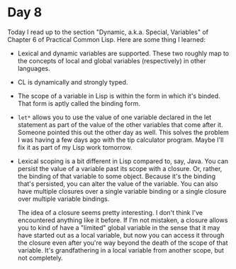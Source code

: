 # Day 8

Today I read up to the section "Dynamic, a.k.a. Special, Variables" of Chapter 6 of Practical Common Lisp. Here are some thing I learned:

- Lexical and dynamic variables are supported. These two roughly map to the concepts of local and global variables (respectively) in other languages.

- CL is dynamically and strongly typed.

- The scope of a variable in Lisp is within the form in which it's binded. That form is aptly called the binding form.

- `let*` allows you to use the value of one variable declared in the let statement as part of the value of the other variables that come after it. Someone pointed this out the other day as well. This solves the problem I was having a few days ago with the tip calculator program. Maybe I'll fix it as part of my Lisp work tomorrow.

- Lexical scoping is a bit different in Lisp compared to, say, Java. You can persist the value of a variable past its scope with a closure. Or, rather, the binding of that variable to some object. Because it's the binding that's persisted, you can alter the value of the variable. You can also have multiple closures over a single variable binding or a single closure over multiple variable bindings.

  The idea of a closure seems pretty interesting. I don't think I've encountered anything like it before. If I'm not mistaken, a closure allows you to kind of have a "limited" global variable in the sense that it may have started out as a local variable, but now you can access it through the closure even after you're way beyond the death of the scope of that variable. It's grandfathering in a local variable from another scope, but not completely.